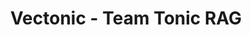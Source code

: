 ---
tags: [opengpt]
title: Vectonic - Team Tonic RAG
colorFrom: blue
colorTo: red
sdk: gradio
sdk_version: 4.5.0
app_file: app.py
pinned: True
license: mit
---